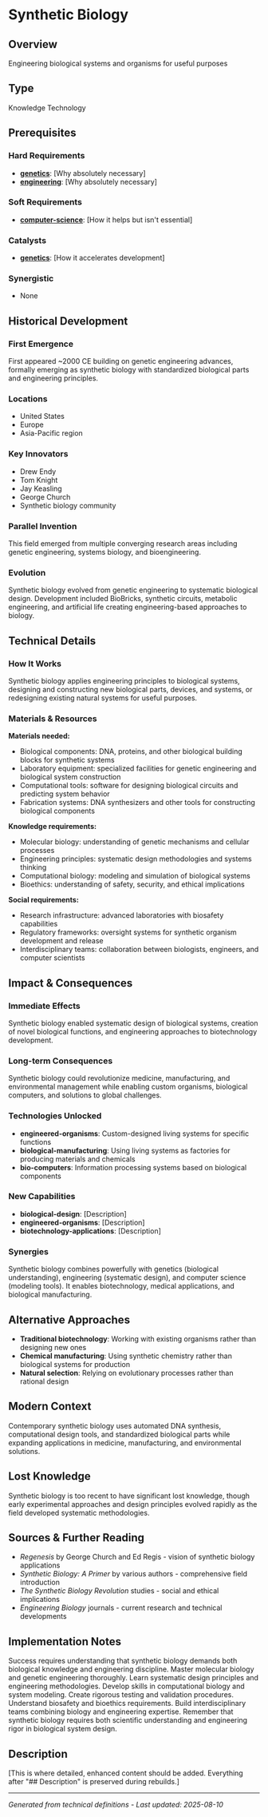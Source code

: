 # Synthetic Biology

## Overview
Engineering biological systems and organisms for useful purposes

## Type
Knowledge Technology

## Prerequisites

### Hard Requirements
- **[genetics](../genetics/README.md)**: [Why absolutely necessary]
- **[engineering](../engineering/README.md)**: [Why absolutely necessary]

### Soft Requirements
- **[computer-science](../computer-science/README.md)**: [How it helps but isn't essential]

### Catalysts
- **[genetics](../genetics/README.md)**: [How it accelerates development]

### Synergistic
- None

## Historical Development

### First Emergence
First appeared ~2000 CE building on genetic engineering advances, formally emerging as synthetic biology with standardized biological parts and engineering principles.

### Locations
- United States
- Europe
- Asia-Pacific region

### Key Innovators
- Drew Endy
- Tom Knight
- Jay Keasling
- George Church
- Synthetic biology community

### Parallel Invention
This field emerged from multiple converging research areas including genetic engineering, systems biology, and bioengineering.

### Evolution
Synthetic biology evolved from genetic engineering to systematic biological design. Development included BioBricks, synthetic circuits, metabolic engineering, and artificial life creating engineering-based approaches to biology.

## Technical Details

### How It Works
Synthetic biology applies engineering principles to biological systems, designing and constructing new biological parts, devices, and systems, or redesigning existing natural systems for useful purposes.

### Materials & Resources
**Materials needed:**
- Biological components: DNA, proteins, and other biological building blocks for synthetic systems
- Laboratory equipment: specialized facilities for genetic engineering and biological system construction
- Computational tools: software for designing biological circuits and predicting system behavior
- Fabrication systems: DNA synthesizers and other tools for constructing biological components

**Knowledge requirements:**
- Molecular biology: understanding of genetic mechanisms and cellular processes
- Engineering principles: systematic design methodologies and systems thinking
- Computational biology: modeling and simulation of biological systems
- Bioethics: understanding of safety, security, and ethical implications

**Social requirements:**
- Research infrastructure: advanced laboratories with biosafety capabilities
- Regulatory frameworks: oversight systems for synthetic organism development and release
- Interdisciplinary teams: collaboration between biologists, engineers, and computer scientists





## Impact & Consequences

### Immediate Effects
Synthetic biology enabled systematic design of biological systems, creation of novel biological functions, and engineering approaches to biotechnology development.

### Long-term Consequences
Synthetic biology could revolutionize medicine, manufacturing, and environmental management while enabling custom organisms, biological computers, and solutions to global challenges.

### Technologies Unlocked
- **engineered-organisms**: Custom-designed living systems for specific functions
- **biological-manufacturing**: Using living systems as factories for producing materials and chemicals
- **bio-computers**: Information processing systems based on biological components

### New Capabilities
- **biological-design**: [Description]
- **engineered-organisms**: [Description]
- **biotechnology-applications**: [Description]

### Synergies
Synthetic biology combines powerfully with genetics (biological understanding), engineering (systematic design), and computer science (modeling tools). It enables biotechnology, medical applications, and biological manufacturing.

## Alternative Approaches
- **Traditional biotechnology**: Working with existing organisms rather than designing new ones
- **Chemical manufacturing**: Using synthetic chemistry rather than biological systems for production
- **Natural selection**: Relying on evolutionary processes rather than rational design

## Modern Context
Contemporary synthetic biology uses automated DNA synthesis, computational design tools, and standardized biological parts while expanding applications in medicine, manufacturing, and environmental solutions.

## Lost Knowledge
Synthetic biology is too recent to have significant lost knowledge, though early experimental approaches and design principles evolved rapidly as the field developed systematic methodologies.

## Sources & Further Reading
- *Regenesis* by George Church and Ed Regis - vision of synthetic biology applications
- *Synthetic Biology: A Primer* by various authors - comprehensive field introduction
- *The Synthetic Biology Revolution* studies - social and ethical implications
- *Engineering Biology* journals - current research and technical developments

## Implementation Notes
Success requires understanding that synthetic biology demands both biological knowledge and engineering discipline. Master molecular biology and genetic engineering thoroughly. Learn systematic design principles and engineering methodologies. Develop skills in computational biology and system modeling. Create rigorous testing and validation procedures. Understand biosafety and bioethics requirements. Build interdisciplinary teams combining biology and engineering expertise. Remember that synthetic biology requires both scientific understanding and engineering rigor in biological system design.

## Description




[This is where detailed, enhanced content should be added. Everything after "## Description" is preserved during rebuilds.]

---
*Generated from technical definitions - Last updated: 2025-08-10*
